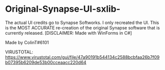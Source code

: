 # Original-Synapse-UI-sxlib-
The actual UI credits go to Synapse Softworks. I only recreated the UI. This is the MOST ACCURATE re-creation of the original Synapse software that is currently released. [DISCLAIMER: Made with WinForms in C#]

Made by ColinT#6101

VIRUSTOTAL: https://www.virustotal.com/gui/file/47a90191b544134c2588bcbfaa26b7f09b07395b6209de53b00cceaacc220d64
